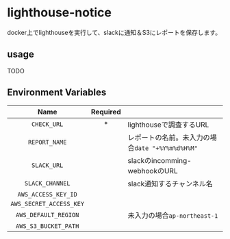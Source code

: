 # lighthouse-notice

docker上でlighthouseを実行して、slackに通知＆S3にレポートを保存します。


## usage

TODO

## Environment Variables

|Name|Required||
|:-:|:-:|:-|
|`CHECK_URL`|*|lighthouseで調査するURL|
|`REPORT_NAME`||レポートの名前。未入力の場合`date "+%Y%m%d%H%M"`|
|`SLACK_URL`||slackのincomming-webhookのURL|
|`SLACK_CHANNEL`||slack通知するチャンネル名|
|`AWS_ACCESS_KEY_ID`|||
|`AWS_SECRET_ACCESS_KEY`|||
|`AWS_DEFAULT_REGION`||未入力の場合`ap-northeast-1`|
|`AWS_S3_BUCKET_PATH`|||


